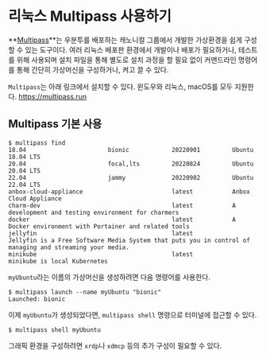# 리눅스 Multipass 사용하기

**[Multipass](https://multipass.run)**는 우분투를 배포하는 캐노니컬 그룹에서 개발한 가상환경을 쉽게 구성할 수 있는 도구이다. 여러 리눅스 배포판 환경에서 개발이나 배포가 필요하거나, 테스트를 위해 사용되며 설치 파일을 통해 별도로 설치 과정을 할 필요 없이 커맨드라인 명령어를 통해 간단히 가상머신을 구성하거나, 켜고 끌 수 있다.

`Multipass`는 아래 링크에서 설치할 수 있다. 윈도우와 리눅스, macOS를 모두 지원한다. https://multipass.run

## Multipass 기본 사용

```shell
$ multipass find
18.04                       bionic            20220901         Ubuntu 18.04 LTS
20.04                       focal,lts         20220824         Ubuntu 20.04 LTS
22.04                       jammy             20220902         Ubuntu 22.04 LTS
anbox-cloud-appliance                         latest           Anbox Cloud Appliance
charm-dev                                     latest           A development and testing environment for charmers
docker                                        latest           A Docker environment with Portainer and related tools
jellyfin                                      latest           Jellyfin is a Free Software Media System that puts you in control of managing and streaming your media.
minikube                                      latest           minikube is local Kubernetes
```

`myUbuntu`라는 이름의 가상머신을 생성하려면 다음 명령어를 사용한다.

```shell
$ multipass launch --name myUbuntu "bionic"
Launched: bionic
```

이제 `myUbuntu`가 생성되었다면, `multipass shell` 명령으로 터미널에 접근할 수 있다.

```shell
$ multipass shell myUbuntu
```

그래픽 환경을 구성하려면 `xrdp`나 `xdmcp` 등의 추가 구성이 필요할 수 있다.
